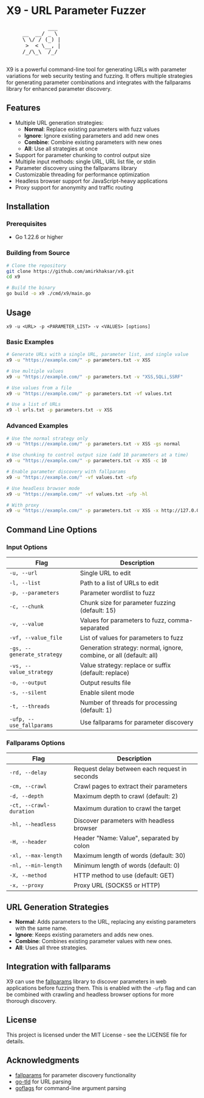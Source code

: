 # X9 - URL Parameter Fuzzer

<p align="center">
  <pre>
             ___
     __  __/ _ \
     \ \/ / (_) |
      >  < \__, |
     /_/\_\  /_/
  </pre>
</p>

X9 is a powerful command-line tool for generating URLs with parameter variations for web security testing and fuzzing. It offers multiple strategies for generating parameter combinations and integrates with the fallparams library for enhanced parameter discovery.

## Features

- Multiple URL generation strategies:
  - **Normal**: Replace existing parameters with fuzz values
  - **Ignore**: Ignore existing parameters and add new ones
  - **Combine**: Combine existing parameters with new ones
  - **All**: Use all strategies at once
- Support for parameter chunking to control output size
- Multiple input methods: single URL, URL list file, or stdin
- Parameter discovery using the fallparams library
- Customizable threading for performance optimization
- Headless browser support for JavaScript-heavy applications
- Proxy support for anonymity and traffic routing

## Installation

### Prerequisites

- Go 1.22.6 or higher

### Building from Source

```bash
# Clone the repository
git clone https://github.com/amirkhaksar/x9.git
cd x9

# Build the binary
go build -o x9 ./cmd/x9/main.go
```

## Usage

```
x9 -u <URL> -p <PARAMETER_LIST> -v <VALUES> [options]
```

### Basic Examples

```bash
# Generate URLs with a single URL, parameter list, and single value
x9 -u "https://example.com/" -p parameters.txt -v XSS

# Use multiple values
x9 -u "https://example.com/" -p parameters.txt -v "XSS,SQLi,SSRF"

# Use values from a file
x9 -u "https://example.com/" -p parameters.txt -vf values.txt

# Use a list of URLs
x9 -l urls.txt -p parameters.txt -v XSS
```

### Advanced Examples

```bash
# Use the normal strategy only
x9 -u "https://example.com/" -p parameters.txt -v XSS -gs normal

# Use chunking to control output size (add 10 parameters at a time)
x9 -u "https://example.com/" -p parameters.txt -v XSS -c 10

# Enable parameter discovery with fallparams
x9 -u "https://example.com/" -vf values.txt -ufp

# Use headless browser mode
x9 -u "https://example.com/" -vf values.txt -ufp -hl

# With proxy
x9 -u "https://example.com/" -p parameters.txt -v XSS -x http://127.0.0.1:8080
```

## Command Line Options

### Input Options

| Flag | Description |
|------|-------------|
| `-u, --url` | Single URL to edit |
| `-l, --list` | Path to a list of URLs to edit |
| `-p, --parameters` | Parameter wordlist to fuzz |
| `-c, --chunk` | Chunk size for parameter fuzzing (default: 15) |
| `-v, --value` | Values for parameters to fuzz, comma-separated |
| `-vf, --value_file` | List of values for parameters to fuzz |
| `-gs, --generate_strategy` | Generation strategy: normal, ignore, combine, or all (default: all) |
| `-vs, --value_strategy` | Value strategy: replace or suffix (default: replace) |
| `-o, --output` | Output results file |
| `-s, --silent` | Enable silent mode |
| `-t, --threads` | Number of threads for processing (default: 1) |
| `-ufp, --use_fallparams` | Use fallparams for parameter discovery |

### Fallparams Options

| Flag | Description |
|------|-------------|
| `-rd, --delay` | Request delay between each request in seconds |
| `-cm, --crawl` | Crawl pages to extract their parameters |
| `-d, --depth` | Maximum depth to crawl (default: 2) |
| `-ct, --crawl-duration` | Maximum duration to crawl the target |
| `-hl, --headless` | Discover parameters with headless browser |
| `-H, --header` | Header "Name: Value", separated by colon |
| `-xl, --max-length` | Maximum length of words (default: 30) |
| `-nl, --min-length` | Minimum length of words (default: 0) |
| `-X, --method` | HTTP method to use (default: GET) |
| `-x, --proxy` | Proxy URL (SOCKS5 or HTTP) |

## URL Generation Strategies

- **Normal**: Adds parameters to the URL, replacing any existing parameters with the same name.
- **Ignore**: Keeps existing parameters and adds new ones.
- **Combine**: Combines existing parameter values with new ones.
- **All**: Uses all three strategies.

## Integration with fallparams

X9 can use the [fallparams](https://github.com/ImAyrix/fallparams) library to discover parameters in web applications before fuzzing them. This is enabled with the `-ufp` flag and can be combined with crawling and headless browser options for more thorough discovery.

## License

This project is licensed under the MIT License - see the LICENSE file for details.

## Acknowledgments

- [fallparams](https://github.com/ImAyrix/fallparams) for parameter discovery functionality
- [go-tld](https://github.com/jpillora/go-tld) for URL parsing
- [goflags](https://github.com/projectdiscovery/goflags) for command-line argument parsing